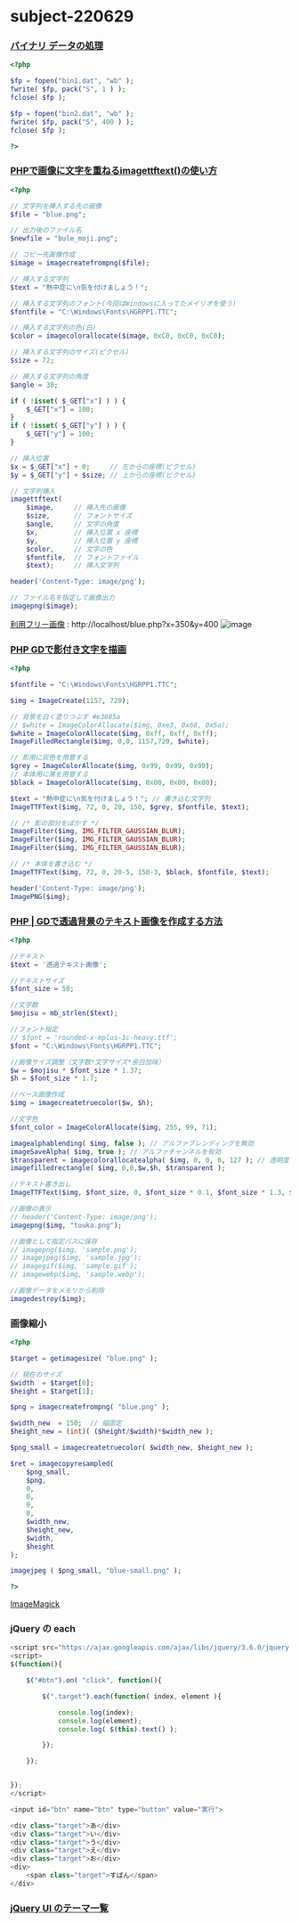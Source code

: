 # subject-220629

### [バイナリ データの処理](https://so-zou.jp/web-app/tech/programming/php/binary/)
```php
<?php

$fp = fopen("bin1.dat", "wb" );
fwrite( $fp, pack("S", 1 ) );
fclose( $fp );

$fp = fopen("bin2.dat", "wb" );
fwrite( $fp, pack("S", 400 ) );
fclose( $fp );

?>
```
### [PHPで画像に文字を重ねるimagettftext()の使い方](https://dev-lib.com/php-image-imagettftext/)
```php
<?php

// 文字列を挿入する先の画像
$file = "blue.png";

// 出力後のファイル名
$newfile = "bule_moji.png";

// コピー先画像作成
$image = imagecreatefrompng($file);

// 挿入する文字列
$text = "熱中症に\n気を付けましょう！";

// 挿入する文字列のフォント(今回はWindowsに入ってたメイリオを使う)
$fontfile = "C:\Windows\Fonts\HGRPP1.TTC";

// 挿入する文字列の色(白)
$color = imagecolorallocate($image, 0xC0, 0xC0, 0xC0);

// 挿入する文字列のサイズ(ピクセル)
$size = 72;

// 挿入する文字列の角度
$angle = 30;

if ( !isset( $_GET["x"] ) ) {
    $_GET["x"] = 100;
}
if ( !isset( $_GET["y"] ) ) {
    $_GET["y"] = 100;
}

// 挿入位置
$x = $_GET["x"] + 0;     // 左からの座標(ピクセル)
$y = $_GET["y"] + $size; // 上からの座標(ピクセル)

// 文字列挿入
imagettftext(
    $image,     // 挿入先の画像
    $size,      // フォントサイズ
    $angle,     // 文字の角度
    $x,         // 挿入位置 x 座標
    $y,         // 挿入位置 y 座標
    $color,     // 文字の色
    $fontfile,  // フォントファイル
    $text);     // 挿入文字列

header('Content-Type: image/png');

// ファイル名を指定して画像出力
imagepng($image);
```
[利用フリー画像](https://sozai-good.com/illust/free-background/cute/29847) : http://localhost/blue.php?x=350&y=400
![image](https://user-images.githubusercontent.com/1501327/176339376-495c0648-45c0-4c6a-9ead-36eb99ec22e6.png)

### [PHP GDで影付き文字を描画](https://www.geekpage.jp/web/php-gd/text-shadow-1.php)
```php
<?php

$fontfile = "C:\Windows\Fonts\HGRPP1.TTC";

$img = ImageCreate(1157, 720);

// 背景を白く塗りつぶす #e3685a
// $white = ImageColorAllocate($img, 0xe3, 0x68, 0x5a);
$white = ImageColorAllocate($img, 0xff, 0xff, 0xff);
ImageFilledRectangle($img, 0,0, 1157,720, $white);

// 影用に灰色を用意する
$grey = ImageColorAllocate($img, 0x99, 0x99, 0x99);
// 本体用に黒を用意する
$black = ImageColorAllocate($img, 0x00, 0x00, 0x00);

$text = "熱中症に\n気を付けましょう！"; // 書き込む文字列
ImageTTFText($img, 72, 0, 20, 150, $grey, $fontfile, $text);

// /* 影の部分をぼかす */
ImageFilter($img, IMG_FILTER_GAUSSIAN_BLUR);
ImageFilter($img, IMG_FILTER_GAUSSIAN_BLUR);
ImageFilter($img, IMG_FILTER_GAUSSIAN_BLUR);

// /* 本体を書き込む */
ImageTTFText($img, 72, 0, 20-5, 150-3, $black, $fontfile, $text);

header('Content-Type: image/png');
ImagePNG($img);

```

### [PHP | GDで透過背景のテキスト画像を作成する方法](https://1-notes.com/php-gd-create-text-image-with-transparent-background/)
```php
<?php

//テキスト
$text = '透過テキスト画像';

//テキストサイズ
$font_size = 50;

//文字数
$mojisu = mb_strlen($text);

//フォント指定
// $font = 'rounded-x-mplus-1c-heavy.ttf';
$font = "C:\Windows\Fonts\HGRPP1.TTC";

//画像サイズ調整（文字数*文字サイズ*余白加味）
$w = $mojisu * $font_size * 1.37;
$h = $font_size * 1.7;

//ベース画像作成
$img = imagecreatetruecolor($w, $h);

//文字色
$font_color = ImageColorAllocate($img, 255, 99, 71);

imagealphablending( $img, false ); // アルファブレンディングを無効
imageSaveAlpha( $img, true ); // アルファチャンネルを有効
$transparent = imagecolorallocatealpha( $img, 0, 0, 0, 127 ); // 透明度を持つ色を作成
imagefilledrectangle( $img, 0,0,$w,$h, $transparent );

//テキスト書き出し
ImageTTFText($img, $font_size, 0, $font_size * 0.1, $font_size * 1.3, $font_color, $font, $text);

//画像の表示
// header('Content-Type: image/png');
imagepng($img, "touka.png");

//画像として指定パスに保存
// imagepng($img, 'sample.png');
// imagejpeg($img, 'sample.jpg');
// imagegif($img, 'sample.gif');
// imagewebp($img, 'sample.webp');

//画像データをメモリから削除
imagedestroy($img);

```

### 画像縮小
```php
<?php

$target	= getimagesize( "blue.png" );

// 現在のサイズ
$width	= $target[0];
$height	= $target[1];

$png = imagecreatefrompng( "blue.png" );

$width_new	= 150;	// 幅固定
$height_new = (int)( ($height/$width)*$width_new );

$png_small = imagecreatetruecolor( $width_new, $height_new );

$ret = imagecopyresampled(
    $png_small,
    $png,
    0,
    0,
    0,
    0,
    $width_new,
    $height_new,
    $width,
    $height
);

imagejpeg ( $png_small, "blue-small.png" );

?>
```

[ImageMagick](https://imagemagick.biz/)

### jQuery の each
```javascript
<script src="https://ajax.googleapis.com/ajax/libs/jquery/3.6.0/jquery.min.js"></script>
<script>
$(function(){

	$("#btn").on( "click", function(){

		$(".target").each(function( index, element ){

			console.log(index);
			console.log(element);
			console.log( $(this).text() );

		});

	});


});
</script>

<input id="btn" name="btn" type="button" value="実行">

<div class="target">あ</div>
<div class="target">い</div>
<div class="target">う</div>
<div class="target">え</div>
<div class="target">お</div>
<div>
	<span class="target">すぱん</span>
</div>
```



### [jQuery UI のテーマ一覧](https://javascript.programmer-reference.com/jqueryui-theme/)
